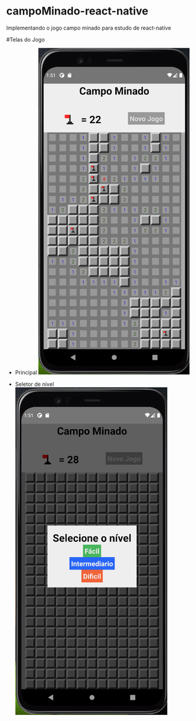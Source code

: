 # campoMinado-react-native

Implementando o jogo campo minado para estudo de react-native

#Telas do Jogo
- Principal
![screenshot](01.png)

- Seletor de nível
![screenshot](02.png)